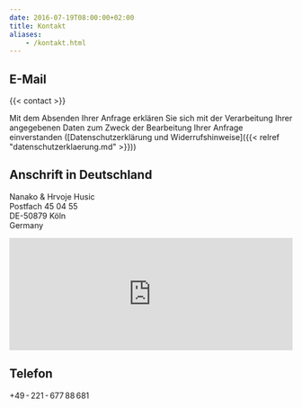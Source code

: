 ```yaml
---
date: 2016-07-19T08:00:00+02:00
title: Kontakt
aliases:
    - /kontakt.html
---
```


## E-Mail

{{< contact >}}

Mit dem Absenden Ihrer Anfrage erklären Sie sich mit der Verarbeitung Ihrer angegebenen Daten zum Zweck der Bearbeitung Ihrer Anfrage einverstanden ([Datenschutzerklärung und Widerrufshinweise]({{< relref "datenschutzerklaerung.md" >}}))

## Anschrift in Deutschland

Nanako & Hrvoje Husic<br />
Postfach 45 04 55<br />
DE-50879 Köln<br />
Germany

<iframe src="https://www.google.com/maps/embed?pb=!1m18!1m12!1m3!1d2573508.2251522415!2d4.726107234526847!3d50.957161225671705!2m3!1f0!2f0!3f0!3m2!1i1024!2i768!4f13.1!3m3!1m2!1s0x47bf259169ab2fe5%3A0x42760fc4a2a77f0!2zS8O2bG4!5e0!3m2!1sde!2sde!4v1469050323255" width="100%" height="200" frameborder="0" style="border:0" allowfullscreen></iframe>

## Telefon

+49 - 221 - 677 88 681

